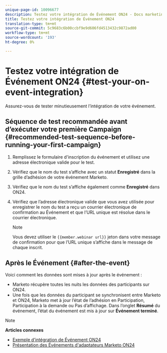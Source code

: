```yaml
---
unique-page-id: 10096677
description: Testez votre intégration de Événement ON24 - Docs marketing - Documentation du produit
title: Testez votre intégration de Événement ON24
translation-type: tm+mt
source-git-commit: 5c9683c6b00ccbf9e9d606fd4513432c9872ad00
workflow-type: tm+mt
source-wordcount: '193'
ht-degree: 0%

---
```



# Testez votre intégration de Événement ON24 {#test-your-on-event-integration}

Assurez-vous de tester minutieusement l’intégration de votre événement.

## Séquence de test recommandée avant d’exécuter votre première Campaign {#recommended-test-sequence-before-running-your-first-campaign}

1. Remplissez le formulaire d&#39;inscription du événement et utilisez une adresse électronique valide pour le test.
1. Vérifiez que le nom du test s’affiche avec un statut **Enregistré** dans la grille d’adhésion de votre événement Marketo.
1. Vérifiez que le nom du test s’affiche également comme **Enregistré** dans ON24.
1. Vérifiez que l’adresse électronique valide que vous avez utilisée pour enregistrer le nom du test a reçu un courrier électronique de confirmation au Événement et que l’URL unique est résolue dans le courrier électronique.

   >[!NOTE]
   >
   >Vous devez utiliser le `{{member.webinar url}}` jeton dans votre message de confirmation pour que l’URL unique s’affiche dans le message de chaque inscrit.

## Après le Événement {#after-the-event}

Voici comment les données sont mises à jour après le événement :

* Marketo récupère toutes les nuits les données des participants sur ON24.
* Une fois que les données du participant se synchronisent entre Marketo et ON24, Marketo met à jour l’état de l’adhésion en Participation, Participation à la demande ou Pas d’affichage. Dans l’onglet **Résumé** du événement, l’état du événement est mis à jour sur **Événement terminé**.

>[!NOTE]
>
>**Articles connexes**
>
>* [Exemple d’intégration de Événement ON24](example-on24-event-integration.md)
>* [Présentation des Événements d&#39;adaptateurs Marketo ON24](understanding-marketo-on24-adapter-events.md)

>



